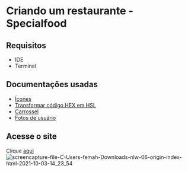 # Criando um restaurante - Specialfood
## Requisitos
- IDE
- Terminal

## Documentações usadas
- [Ícones](https://icomoon.io/app/#/select)
- [Transformar código HEX em HSL](https://htmlcolors.com/hex-to-hsl)
- [Carrossel](https://swiperjs.com/)
- [Fotos de usuário](https://randomuser.me/photos)

## Acesse o site
Clique [aqui](https://fernandamakihirose.github.io/specialfood/)
![screencapture-file-C-Users-femah-Downloads-nlw-06-origin-index-html-2021-10-03-14_23_54](https://user-images.githubusercontent.com/72028645/135764789-6451515f-b357-460d-b586-141d4af8ed54.png)
